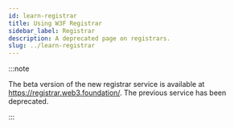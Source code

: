 ```yaml
---
id: learn-registrar
title: Using W3F Registrar
sidebar_label: Registrar
description: A deprecated page on registrars.
slug: ../learn-registrar
---
```


:::note

The beta version of the new registrar service is available at
https://registrar.web3.foundation/. The previous service has been deprecated.

:::
